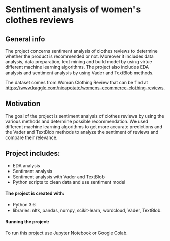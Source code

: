 # Sentiment analysis of women's clothes reviews 

## General info

The project concerns sentiment analysis of clothes reviews to determine whether the product is recommended or not. Moreover it includes data analysis, data preparation, text mining and build model by using virtue different machine learning algorithms. The project also includes EDA analysis and sentiment analysis by using Vader and TextBlob methods.

The dataset comes from Woman Clothing Review that can be find at https://www.kaggle.com/nicapotato/womens-ecommerce-clothing-reviews. 

## Motivation
The goal of the project is sentiment analysis of clothes reviews by using the various methods and determine possible recommendation.
We used different machine learning algorithms to get more accurate predictions and the Vader and TextBlob methods to analyze the sentiment of reviews and compare their relevance.

## Project includes:
* EDA analysis
* Sentiment analysis
* Sentiment analysis with Vader and TextBlob
* Python scripts to clean data and use sentiment model

#### The project is created with:
* Python 3.6
* libraries: nltk, pandas, numpy, scikit-learn, wordcloud, Vader, TextBlob.

#### Running the project:
To run this project use Jupyter Notebook or Google Colab.
